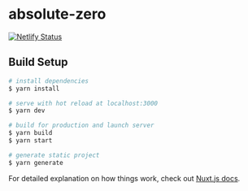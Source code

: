 # absolute-zero

[![Netlify Status](https://api.netlify.com/api/v1/badges/21bf2c72-fa60-4d6b-b0cc-905ad0664180/deploy-status)](https://app.netlify.com/sites/determined-clarke-fc115c/deploys)

## Build Setup

```bash
# install dependencies
$ yarn install

# serve with hot reload at localhost:3000
$ yarn dev

# build for production and launch server
$ yarn build
$ yarn start

# generate static project
$ yarn generate
```

For detailed explanation on how things work, check out [Nuxt.js docs](https://nuxtjs.org).
